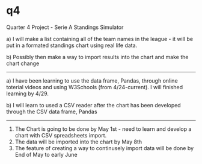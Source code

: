 # q4
Quarter 4 Project - Serie A Standings Simulator



a) I will make a list containing all of the team names in the league - it will be put in a formated standings chart using real life data. 

b) Possibly then make a way to import results into the chart and make the chart change

---

a) I have been learning to use the data frame, Pandas, through online toterial videos and using W3Schools (from 4/24-current). I will finished learning by 4/29. 

b) I will learn to used a CSV reader after the chart has been developed through the CSV data frame, Pandas

---

1. The Chart is going to be done by May 1st - need to learn and develop a chart with CSV spreadsheets import.
2. The data will be imported into the chart by May 8th
3. The feature of creating a way to continusely import data will be done by End of May to early June



